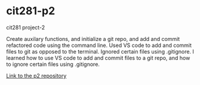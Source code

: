 # cit281-p2
cit281 project-2
<p>Create auxilary functions, and initialize a git repo, and add and commit refactored code using the command line. Used VS code to add and commit files to git as opposed to the terminal. Ignored certain files using .gitignore. I learned how to use VS code to add and commit files to a git repo, and how to ignore certain files using .gitignore.</p>
<p><a href="https://github.com/kobepane14/cit281-p2">Link to the p2 repository</a></p>
